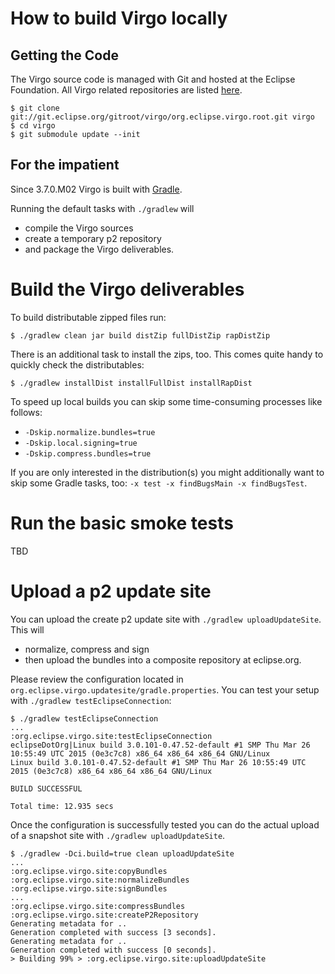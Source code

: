 How to build Virgo locally
==========================

Getting the Code
----------------

The Virgo source code is managed with Git and hosted at the Eclipse Foundation.
All Virgo related repositories are listed [here](https://wiki.eclipse.org/Virgo/Source#Virgo_git_Repositories).

    $ git clone git://git.eclipse.org/gitroot/virgo/org.eclipse.virgo.root.git virgo
    $ cd virgo
    $ git submodule update --init

For the impatient
-----------------

Since 3.7.0.M02 Virgo is built with [Gradle](https://gradle.org/).

Running the default tasks with `./gradlew` will
* compile the Virgo sources
* create a temporary p2 repository
* and package the Virgo deliverables.

Build the Virgo deliverables
============================

To build distributable zipped files run:

    $ ./gradlew clean jar build distZip fullDistZip rapDistZip

There is an additional task to install the zips, too. This comes quite handy to quickly check the distributables:

    $ ./gradlew installDist installFullDist installRapDist

To speed up local builds you can skip some time-consuming processes like follows:
 * `-Dskip.normalize.bundles=true`
 * `-Dskip.local.signing=true`
 * `-Dskip.compress.bundles=true`

If you are only interested in the distribution(s) you might additionally want to skip some Gradle tasks, too: `-x test -x findBugsMain -x findBugsTest`.

Run the basic smoke tests
=========================

TBD

Upload a p2 update site
=======================

You can upload the create p2 update site with `./gradlew uploadUpdateSite`. This will
* normalize, compress and sign
* then upload the bundles into a composite repository at eclipse.org.

Please review the configuration located in `org.eclipse.virgo.updatesite/gradle.properties`. You can test your setup with `./gradlew testEclipseConnection`:

```
$ ./gradlew testEclipseConnection
...
:org.eclipse.virgo.site:testEclipseConnection
eclipseDotOrg|Linux build 3.0.101-0.47.52-default #1 SMP Thu Mar 26 10:55:49 UTC 2015 (0e3c7c8) x86_64 x86_64 x86_64 GNU/Linux
Linux build 3.0.101-0.47.52-default #1 SMP Thu Mar 26 10:55:49 UTC 2015 (0e3c7c8) x86_64 x86_64 x86_64 GNU/Linux

BUILD SUCCESSFUL

Total time: 12.935 secs
```

Once the configuration is successfully tested you can do the actual upload of a snapshot site with `./gradlew uploadUpdateSite`.

```
$ ./gradlew -Dci.build=true clean uploadUpdateSite
...
:org.eclipse.virgo.site:copyBundles
:org.eclipse.virgo.site:normalizeBundles
:org.eclipse.virgo.site:signBundles
...
:org.eclipse.virgo.site:compressBundles
:org.eclipse.virgo.site:createP2Repository
Generating metadata for ..
Generation completed with success [3 seconds].
Generating metadata for ..
Generation completed with success [0 seconds].
> Building 99% > :org.eclipse.virgo.site:uploadUpdateSite
```
